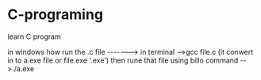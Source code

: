 # C-programing
learn C program

in windows how run the .c file 
-------> in terminal 
-->gcc file.c  (it conwert in to a.exe file or file.exe '.exe') then rune that file using billo command 
-->./a.exe
